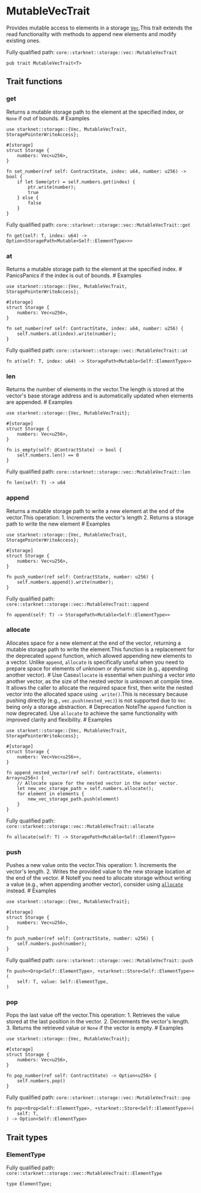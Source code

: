# MutableVecTrait

Provides mutable access to elements in a storage [`Vec`](./core-starknet-storage-vec-Vec.md).This trait extends the read functionality with methods to append new elements and modify existing ones.

Fully qualified path: `core::starknet::storage::vec::MutableVecTrait`

<pre><code class="language-rust">pub trait MutableVecTrait&lt;T&gt;</code></pre>

## Trait functions

### get

Returns a mutable storage path to the element at the specified index, or `None` if out of bounds.  # Examples
```cairo
use starknet::storage::{Vec, MutableVecTrait, StoragePointerWriteAccess};

#[storage]
struct Storage {
    numbers: Vec<u256>,
}

fn set_number(ref self: ContractState, index: u64, number: u256) -> bool {
    if let Some(ptr) = self.numbers.get(index) {
        ptr.write(number);
        true
    } else {
        false
    }
}
```

Fully qualified path: `core::starknet::storage::vec::MutableVecTrait::get`

<pre><code class="language-rust">fn get(self: T, index: u64) -&gt; Option&lt;StoragePath&lt;Mutable&lt;Self::ElementType&gt;&gt;&gt;</code></pre>


### at

Returns a mutable storage path to the element at the specified index.  # PanicsPanics if the index is out of bounds.  # Examples
```cairo
use starknet::storage::{Vec, MutableVecTrait, StoragePointerWriteAccess};

#[storage]
struct Storage {
    numbers: Vec<u256>,
}

fn set_number(ref self: ContractState, index: u64, number: u256) {
    self.numbers.at(index).write(number);
}
```

Fully qualified path: `core::starknet::storage::vec::MutableVecTrait::at`

<pre><code class="language-rust">fn at(self: T, index: u64) -&gt; StoragePath&lt;Mutable&lt;Self::ElementType&gt;&gt;</code></pre>


### len

Returns the number of elements in the vector.The length is stored at the vector's base storage address and is automatically updated when elements are appended.  # Examples
```cairo
use starknet::storage::{Vec, MutableVecTrait};

#[storage]
struct Storage {
    numbers: Vec<u256>,
}

fn is_empty(self: @ContractState) -> bool {
    self.numbers.len() == 0
}
```

Fully qualified path: `core::starknet::storage::vec::MutableVecTrait::len`

<pre><code class="language-rust">fn len(self: T) -&gt; u64</code></pre>


### append

Returns a mutable storage path to write a new element at the end of the vector.This operation: 1. Increments the vector's length 2. Returns a storage path to write the new element  # Examples
```cairo
use starknet::storage::{Vec, MutableVecTrait, StoragePointerWriteAccess};

#[storage]
struct Storage {
    numbers: Vec<u256>,
}

fn push_number(ref self: ContractState, number: u256) {
    self.numbers.append().write(number);
}
```

Fully qualified path: `core::starknet::storage::vec::MutableVecTrait::append`

<pre><code class="language-rust">fn append(self: T) -&gt; StoragePath&lt;Mutable&lt;Self::ElementType&gt;&gt;</code></pre>


### allocate

Allocates space for a new element at the end of the vector, returning a mutable storage path to write the element.This function is a replacement for the deprecated `append` function, which allowed appending new elements to a vector. Unlike `append`, `allocate` is specifically useful when you need to prepare space for elements of unknown or dynamic size (e.g., appending another vector).  # Use Case`allocate` is essential when pushing a vector into another vector, as the size of the nested vector is unknown at compile time. It allows the caller to allocate the required space first, then write the nested vector into the allocated space using `.write()`.This is necessary because pushing directly (e.g., `vec.push(nested_vec)`) is not supported due to `Vec` being only a storage abstraction.  # Deprecation NoteThe `append` function is now deprecated. Use `allocate` to achieve the same functionality with improved clarity and flexibility.  # Examples
```cairo
use starknet::storage::{Vec, MutableVecTrait, StoragePointerWriteAccess};

#[storage]
struct Storage {
    numbers: Vec<Vec<u256>>,
}

fn append_nested_vector(ref self: ContractState, elements: Array<u256>) {
    // Allocate space for the nested vector in the outer vector.
    let new_vec_storage_path = self.numbers.allocate();
    for element in elements {
        new_vec_storage_path.push(element)
    }
}
```

Fully qualified path: `core::starknet::storage::vec::MutableVecTrait::allocate`

<pre><code class="language-rust">fn allocate(self: T) -&gt; StoragePath&lt;Mutable&lt;Self::ElementType&gt;&gt;</code></pre>


### push

Pushes a new value onto the vector.This operation: 1. Increments the vector's length. 2. Writes the provided value to the new storage location at the end of the vector.  # NoteIf you need to allocate storage without writing a value (e.g., when appending another vector), consider using [`allocate`](`allocate`) instead.  # Examples
```cairo
use starknet::storage::{Vec, MutableVecTrait};

#[storage]
struct Storage {
    numbers: Vec<u256>,
}

fn push_number(ref self: ContractState, number: u256) {
    self.numbers.push(number);
}
```

Fully qualified path: `core::starknet::storage::vec::MutableVecTrait::push`

<pre><code class="language-rust">fn push&lt;+Drop&lt;Self::ElementType&gt;, +starknet::Store&lt;Self::ElementType&gt;&gt;(
    self: T, value: Self::ElementType,
)</code></pre>


### pop

Pops the last value off the vector.This operation: 1. Retrieves the value stored at the last position in the vector. 2. Decrements the vector's length. 3. Returns the retrieved value or `None` if the vector is empty.  # Examples
```cairo
use starknet::storage::{Vec, MutableVecTrait};

#[storage]
struct Storage {
    numbers: Vec<u256>,
}

fn pop_number(ref self: ContractState) -> Option<u256> {
    self.numbers.pop()
}
```

Fully qualified path: `core::starknet::storage::vec::MutableVecTrait::pop`

<pre><code class="language-rust">fn pop&lt;+Drop&lt;Self::ElementType&gt;, +starknet::Store&lt;Self::ElementType&gt;&gt;(
    self: T,
) -&gt; Option&lt;Self::ElementType&gt;</code></pre>


## Trait types

### ElementType

Fully qualified path: `core::starknet::storage::vec::MutableVecTrait::ElementType`

<pre><code class="language-rust">type ElementType;</code></pre>


